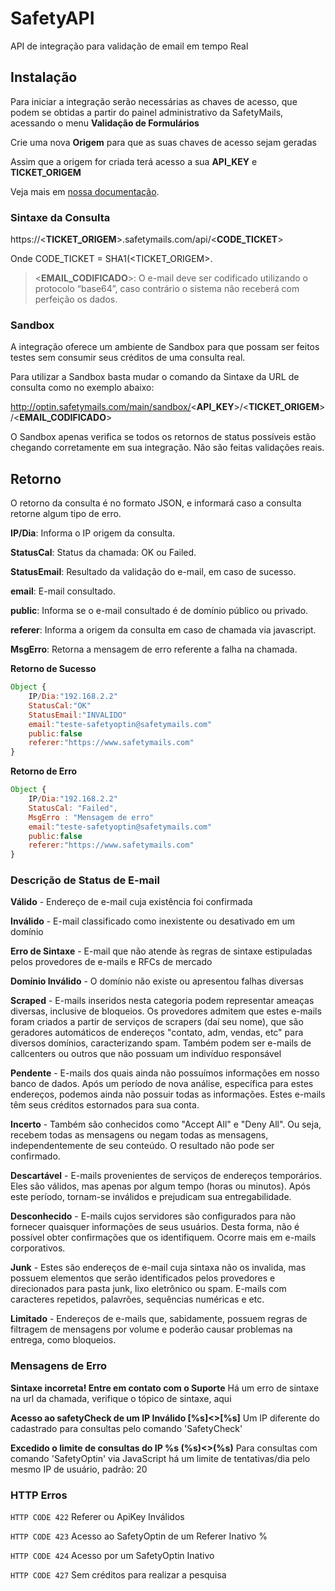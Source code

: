 # SafetyAPI

API de integração para validação de email em tempo Real

## Instalação

Para iniciar a integração serão necessárias as chaves de acesso, que podem se obtidas a partir do painel administrativo da SafetyMails, acessando o menu **Validação de Formulários**

Crie uma nova **Origem** para que as suas chaves de acesso sejam geradas

Assim que a origem for criada terá acesso a sua **API_KEY** e **TICKET_ORIGEM**

Veja mais em [nossa documentação](https://docs.safetymails.com/pt-br/article/como-customizar-a-api-real-time).

### Sintaxe da Consulta

https://<**TICKET_ORIGEM**>.safetymails.com/api/<**CODE_TICKET**>

Onde CODE_TICKET = SHA1(<TICKET_ORIGEM>.
  
> &lt;**EMAIL_CODIFICADO**>: O e-mail deve ser codificado utilizando o protocolo “base64”, caso contrário o sistema não receberá com perfeição os dados.

### Sandbox

A integração oferece um ambiente de Sandbox para que possam ser feitos testes sem consumir seus créditos de uma consulta real.

Para utilizar a Sandbox basta mudar o comando da Sintaxe da URL de consulta como no exemplo abaixo:

http://optin.safetymails.com/main/sandbox/<**API_KEY**>/<**TICKET_ORIGEM**>/<**EMAIL_CODIFICADO**>

O Sandbox apenas verifica se todos os retornos de status possíveis estão chegando corretamente em sua integração. Não são feitas validações reais.

## Retorno

O retorno da consulta é no formato JSON, e informará caso a consulta retorne algum tipo de erro.

**IP/Dia**: Informa o IP origem da consulta.

**StatusCal**: Status da chamada: OK ou Failed.

**StatusEmail**: Resultado da validação do e-mail, em caso de sucesso.

**email**: E-mail consultado.

**public**: Informa se o e-mail consultado é de domínio público ou privado.

**referer**: Informa a origem da consulta em caso de chamada via javascript.

**MsgErro**: Retorna a mensagem de erro referente a falha na chamada.

**Retorno de Sucesso**
```javascript
Object {
	IP/Dia:"192.168.2.2"
	StatusCal:"OK"
	StatusEmail:"INVALIDO"
	email:"teste-safetyoptin@safetymails.com"
	public:false
	referer:"https://www.safetymails.com"
}
```
**Retorno de Erro**
```javascript
Object {
	IP/Dia:"192.168.2.2"
	StatusCal: "Failed",
	MsgErro : "Mensagem de erro"
	email:"teste-safetyoptin@safetymails.com"
	public:false
	referer:"https://www.safetymails.com"
}
```

### Descrição de Status de E-mail

**Válido** - Endereço de e-mail cuja existência foi confirmada

**Inválido** - E-mail classificado como inexistente ou desativado em um domínio

**Erro de Sintaxe** - E-mail que não atende às regras de sintaxe estipuladas pelos provedores de e-mails e RFCs de mercado

**Domínio Inválido** - O domínio não existe ou apresentou falhas diversas

**Scraped** - E-mails inseridos nesta categoria podem representar ameaças diversas, inclusive de bloqueios. Os provedores admitem que estes e-mails foram criados a partir de serviços de scrapers (daí seu nome), que são geradores automáticos de endereços "contato, adm, vendas, etc" para diversos domínios, caracterizando spam. Também podem ser e-mails de callcenters ou outros que não possuam um indivíduo responsável

**Pendente** - E-mails dos quais ainda não possuímos informações em nosso banco de dados. Após um período de nova análise, específica para estes endereços, podemos ainda não possuir todas as informações. Estes e-mails têm seus créditos estornados para sua conta.

**Incerto** - Também são conhecidos como "Accept All" e "Deny All". Ou seja, recebem todas as mensagens ou negam todas as mensagens, independentemente de seu conteúdo. O resultado não pode ser confirmado.

**Descartável** - E-mails provenientes de serviços de endereços temporários. Eles são válidos, mas apenas por algum tempo (horas ou minutos). Após este período, tornam-se inválidos e prejudicam sua entregabilidade.

**Desconhecido** - E-mails cujos servidores são configurados para não fornecer quaisquer informações de seus usuários. Desta forma, não é possível obter confirmações que os identifiquem. Ocorre mais em e-mails corporativos.

**Junk** - Estes são endereços de e-mail cuja sintaxa não os invalida, mas possuem elementos que serão identificados pelos provedores e direcionados para pasta junk, lixo eletrônico ou spam. E-mails com caracteres repetidos, palavrões, sequências numéricas e etc.

**Limitado** - Endereços de e-mails que, sabidamente, possuem regras de filtragem de mensagens por volume e poderão causar problemas na entrega, como bloqueios.

### Mensagens de Erro

**Sintaxe incorreta! Entre em contato com o Suporte**
Há um erro de sintaxe na url da chamada, verifique o tópico de sintaxe, aqui

**Acesso ao safetyCheck de um IP Inválido [%s]<>[%s]**
Um IP diferente do cadastrado para consultas pelo comando 'SafetyCheck'

**Excedido o limite de consultas do IP %s (%s)<>(%s)**
Para consultas com comando 'SafetyOptin' via JavaScript há um limite de tentativas/dia pelo mesmo IP de usuário, padrão: 20

### HTTP Erros

`HTTP CODE 422` Referer ou ApiKey Inválidos

`HTTP CODE 423` Acesso ao SafetyOptin de um Referer Inativo %

`HTTP CODE 424` Acesso por um SafetyOptin Inativo

`HTTP CODE 427` Sem créditos para realizar a pesquisa

